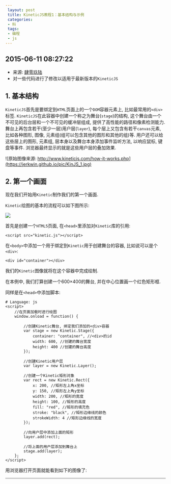```yaml
---
 layout: post
 title: KineticJS教程1：基本结构与示例
 categories:
 - 科
 tags:
 - 编程
 - js
---
```


<script src="/jscss/kinetic.min.js"></script>

## 2015-06-11 08:27:22

- 来源: [肆零玖陆](http://iysm.net/?p=367)
- 对一些代码进行了修改以适用于最新版本的`KineticJS`

## 1. 基本结构

`KineticJS`首先是要绑定到`HTML`页面上的一个`DOM`容器元素上, 比如最常用的`<div>`标签. `KineticJS`在此容器中创建一个称之为舞台(`stage`)的结构, 这个舞台由一个不可见的后台层和一个不可见的缓冲层组成, 提供了高性能的路径和像素检测能力. 舞台上再包含若干(至少一层)用户层(`layer`), 每个层上又包含有若干`canvas`元素, 比如各种图形, 图像, 元素组(组可以包含其他的图形和其他的组)等. 用户还可以给这些层上的图形, 元素组, 层本身以及舞台本身添加事件监听方法, 以响应鼠标, 键盘等事件. 浏览器最终显示的就是这些用户层的叠加效果.

![原始图像来源: http://www.kineticjs.com/how-it-works.php](https://jerkwin.github.io/pic/KinJS_1.jpg)

## 2. 第一个画面

现在我们开始用`Kinetic`制作我们的第一个画面.

`Kinetic`绘图的基本的流程可以如下图所示:

![](https://jerkwin.github.io/pic/KinJS_2.png)

首先是创建一个`HTML5`页面, 在`<head>`里添加对`Kinetic`库的引用:

`<script src="kinetic.js"></script>`

在`<body>`中添加一个用于绑定到`Kinetic`用于创建舞台的容器, 比如说可以是个`<div>`:

`<div id="container"></div>`

我们的`Kinetic`图像就将在这个容器中完成绘制.

在本例中, 我们打算创建一个600×400的舞台, 并在中心位置画一个红色矩形框.

同样是在`<head>`中添加脚本:

<pre class="line-numbers" data-start="0"><code class="language-javascript"># Language: js
&lt;script&gt;
	//在页面加载时进行绘图
	window.onload = function() {

		//创建Kinetic舞台, 绑定我们添加的&lt;div&gt;容器
		var stage = new Kinetic.Stage({
			container: "container", //&lt;div&gt;的id
			width: 600, //创建的舞台宽度
			height: 400 //创建的舞台高度
		});

		//创建Kinetic用户层
		var layer = new Kinetic.Layer();

		//创建一个Kinetic矩形对象
		var rect = new Kinetic.Rect({
			x: 200, //矩形左上角x坐标
			y: 150, //矩形左上角y坐标
			width: 200, //矩形的宽度
			height: 100, //矩形的高度
			fill: "red", //矩形的填充色
			stroke: "black", //矩形边缘线的颜色
			strokeWidth: 4 //矩形边缘线的宽度
		});

		//向用户层中添加上面的矩形
		layer.add(rect);

		//将上面的用户层添加到舞台上
		stage.add(layer);
	};
&lt;/script&gt;
</code></pre>

用浏览器打开页面就能看到如下的图像了:

<div id="ctn_2" style="border:solid 2px #CCC;"></div>
<script>
	var stage = new Kinetic.Stage({
		container: "ctn_2",
		width: 600, height: 400
	});

	var layer = new Kinetic.Layer();
	var rect = new Kinetic.Rect({
		x: 200, y: 150,
		width: 200, height: 100,
		fill: "red", stroke: "black",
		strokeWidth: 4
	});

	layer.add(rect);
	stage.add(layer);
</script>
